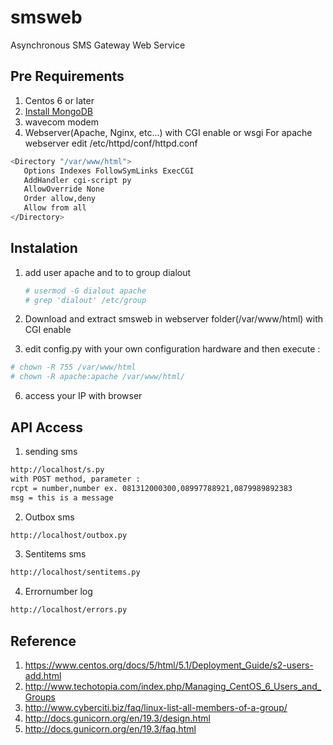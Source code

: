 # smsweb
Asynchronous SMS Gateway Web Service

## Pre Requirements
 1. Centos 6 or later
 2. [Install MongoDB]
 3. wavecom modem
 4. Webserver(Apache, Nginx, etc...) with CGI enable or wsgi
 For apache webserver edit /etc/httpd/conf/httpd.conf
  
 ```sh
 <Directory "/var/www/html">
 	Options Indexes FollowSymLinks ExecCGI
    AddHandler cgi-script py
    AllowOverride None
    Order allow,deny
    Allow from all
 </Directory>
 ```

## Instalation
 1. add user apache and to to group dialout
    
    ```sh
	# usermod -G dialout apache
	# grep 'dialout' /etc/group
	```
 2. Download and extract smsweb in webserver folder(/var/www/html) with CGI enable
 3. edit config.py with your own configuration hardware and then execute :
 
 ```sh
 # chown -R 755 /var/www/html
 # chown -R apache:apache /var/www/html/
 ```
 6. access your IP with browser
 
## API Access
 1. sending sms
 
 ```sh
 http://localhost/s.py 
 with POST method, parameter :
 rcpt = number,number ex. 081312000300,08997788921,0879989892383
 msg = this is a message
 ```
 2. Outbox sms
 
 ```sh
 http://localhost/outbox.py
 ```
 3. Sentitems sms
 
 ```sh
 http://localhost/sentitems.py
 ```
 4. Errornumber log
 
 ```sh
 http://localhost/errors.py
 ```
 



## Reference
 1. https://www.centos.org/docs/5/html/5.1/Deployment_Guide/s2-users-add.html
 2. http://www.techotopia.com/index.php/Managing_CentOS_6_Users_and_Groups
 3. http://www.cyberciti.biz/faq/linux-list-all-members-of-a-group/
 4. http://docs.gunicorn.org/en/19.3/design.html
 5. http://docs.gunicorn.org/en/19.3/faq.html
 
[Install MongoDB]:http://andres.jaimes.net/870/setup-mongo-on-centos-6/